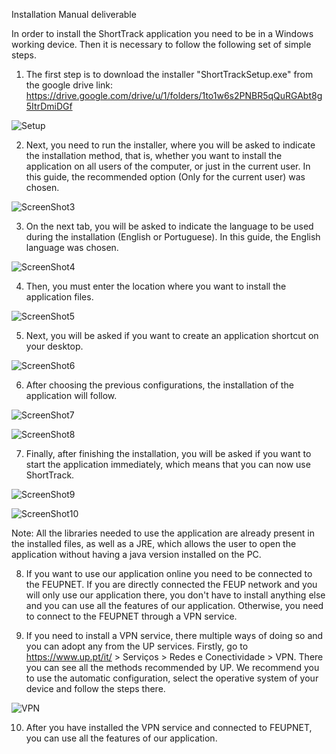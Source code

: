 Installation Manual deliverable

In order to install the ShortTrack application you need to be in a Windows working device. Then it is necessary to follow the following set of simple steps.

1. The first step is to download the installer "ShortTrackSetup.exe" from the google drive link:
https://drive.google.com/drive/u/1/folders/1to1w6s2PNBR5qQuRGAbt8g5ItrDmiDGf

![Setup](uploads/64c4d88812661b7530de4ca6a83f0bba/Setup.PNG)

2. Next, you need to run the installer, where you will be asked to indicate the installation method, that is, whether you want to install the application on all users of the computer, or just in the current user.
In this guide, the recommended option (Only for the current user) was chosen.

![ScreenShot3](uploads/4f2804b43752d660d63c6dc13aafda89/ScreenShot3.PNG)

3. On the next tab, you will be asked to indicate the language to be used during the installation (English or Portuguese).
In this guide, the English language was chosen.

![ScreenShot4](uploads/0609bb10c257009a6818e6b29ede9188/ScreenShot4.PNG)

4. Then, you must enter the location where you want to install the application files.

![ScreenShot5](uploads/533db5890245af6382823b2d28064db7/ScreenShot5.PNG)

5. Next, you will be asked if you want to create an application shortcut on your desktop.

![ScreenShot6](uploads/7c1e4c5c270ad47d69d137173606cbb1/ScreenShot6.PNG)

6. After choosing the previous configurations, the installation of the application will follow.

![ScreenShot7](uploads/24f72f4a595a69c19c7a41aa76570aaa/ScreenShot7.PNG)

![ScreenShot8](uploads/c819fa450d525de51ad1e419dddd60dc/ScreenShot8.PNG)

7. Finally, after finishing the installation, you will be asked if you want to start the application immediately, which means that you can now use ShortTrack.

![ScreenShot9](uploads/3d8ac7c91b4ab4201f95dc20669d9bfe/ScreenShot9.PNG)

![ScreenShot10](uploads/1efbd572642d5aa4dff4642557c6ce3e/ScreenShot10.PNG)

Note: All the libraries needed to use the application are already present in the installed files, as well as a JRE, which allows the user to open the application without having a java version installed on the PC.

8. If you want to use our application online you need to be connected to the FEUPNET. If you are directly connected the FEUP network and you will only use our application there, you don't have to install anything else and you can use all the features of our application. Otherwise, you need to connect to the FEUPNET through a VPN service.

9. If you need to install a VPN service, there multiple ways of doing so and you can adopt any from the UP services. Firstly, go to https://www.up.pt/it/ > Serviços > Redes e Conectividade > VPN. There you can see all the methods recommended by UP. We recommend you to use the automatic configuration, select the operative system of your device and follow the steps there.

![VPN](uploads/e5fd67b17a7d2d29e20414acf2060436/VPN.PNG)

10. After you have installed the VPN service and connected to FEUPNET, you can use all the features of our application.